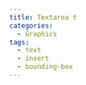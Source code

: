 ```yaml
---
title: Textarea t
categories:
  - Graphics
tags:
  - text
  - insert
  - bounding-box
---
```

